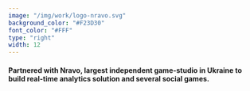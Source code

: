 ```yaml
---
image: "/img/work/logo-nravo.svg"
background_color: "#F23D30"
font_color: "#FFF"
type: "right"
width: 12
---
```

#### Partnered with Nravo, largest independent game-studio in Ukraine to build real-time analytics solution and several social games.